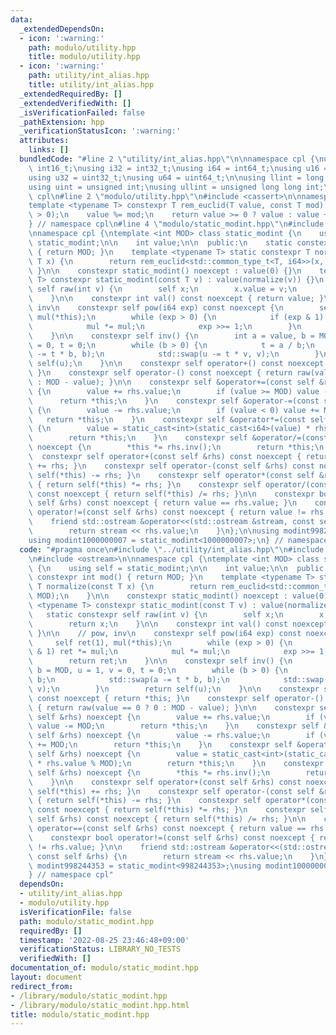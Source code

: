 ```yaml
---
data:
  _extendedDependsOn:
  - icon: ':warning:'
    path: modulo/utility.hpp
    title: modulo/utility.hpp
  - icon: ':warning:'
    path: utility/int_alias.hpp
    title: utility/int_alias.hpp
  _extendedRequiredBy: []
  _extendedVerifiedWith: []
  _isVerificationFailed: false
  _pathExtension: hpp
  _verificationStatusIcon: ':warning:'
  attributes:
    links: []
  bundledCode: "#line 2 \"utility/int_alias.hpp\"\n\nnamespace cpl {\nusing i16 =\
    \ int16_t;\nusing i32 = int32_t;\nusing i64 = int64_t;\nusing u16 = uint16_t;\n\
    using u32 = uint32_t;\nusing u64 = uint64_t;\n\nusing llint = long long int;\n\
    using uint = unsigned int;\nusing ullint = unsigned long long int;\n} // namespace\
    \ cpl\n#line 2 \"modulo/utility.hpp\"\n#include <cassert>\n\nnamespace cpl {\n\
    template <typename T> constexpr T rem_euclid(T value, const T mod) {\n    assert(mod\
    \ > 0);\n    value %= mod;\n    return value >= 0 ? value : value + mod;\n}\n\
    } // namespace cpl\n#line 4 \"modulo/static_modint.hpp\"\n#include <ostream>\n\
    \nnamespace cpl {\ntemplate <int MOD> class static_modint {\n    using self =\
    \ static_modint;\n\n    int value;\n\n  public:\n    static constexpr int mod()\
    \ { return MOD; }\n    template <typename T> static constexpr T normalize(const\
    \ T x) {\n        return rem_euclid<std::common_type_t<T, i64>>(x, MOD);\n   \
    \ }\n\n    constexpr static_modint() noexcept : value(0) {}\n    template <typename\
    \ T> constexpr static_modint(const T v) : value(normalize(v)) {}\n    static constexpr\
    \ self raw(int v) {\n        self x;\n        x.value = v;\n        return x;\n\
    \    }\n\n    constexpr int val() const noexcept { return value; }\n\n    // pow,\
    \ inv\n    constexpr self pow(i64 exp) const noexcept {\n        self ret(1),\
    \ mul(*this);\n        while (exp > 0) {\n            if (exp & 1) ret *= mul;\n\
    \            mul *= mul;\n            exp >>= 1;\n        }\n        return ret;\n\
    \    }\n\n    constexpr self inv() {\n        int a = value, b = MOD, u = 1, v\
    \ = 0, t = 0;\n        while (b > 0) {\n            t = a / b;\n            std::swap(a\
    \ -= t * b, b);\n            std::swap(u -= t * v, v);\n        }\n        return\
    \ self(u);\n    }\n\n    constexpr self operator+() const noexcept { return *this;\
    \ }\n    constexpr self operator-() const noexcept { return raw(value == 0 ? 0\
    \ : MOD - value); }\n\n    constexpr self &operator+=(const self &rhs) noexcept\
    \ {\n        value += rhs.value;\n        if (value >= MOD) value -= MOD;\n  \
    \      return *this;\n    }\n    constexpr self &operator-=(const self &rhs) noexcept\
    \ {\n        value -= rhs.value;\n        if (value < 0) value += MOD;\n     \
    \   return *this;\n    }\n    constexpr self &operator*=(const self &rhs) noexcept\
    \ {\n        value = static_cast<int>(static_cast<i64>(value) * rhs.value % MOD);\n\
    \        return *this;\n    }\n    constexpr self &operator/=(const self &rhs)\
    \ noexcept {\n        *this *= rhs.inv();\n        return *this;\n    }\n\n  \
    \  constexpr self operator+(const self &rhs) const noexcept { return self(*this)\
    \ += rhs; }\n    constexpr self operator-(const self &rhs) const noexcept { return\
    \ self(*this) -= rhs; }\n    constexpr self operator*(const self &rhs) const noexcept\
    \ { return self(*this) *= rhs; }\n    constexpr self operator/(const self &rhs)\
    \ const noexcept { return self(*this) /= rhs; }\n\n    constexpr bool operator==(const\
    \ self &rhs) const noexcept { return value == rhs.value; }\n    constexpr bool\
    \ operator!=(const self &rhs) const noexcept { return value != rhs.value; }\n\n\
    \    friend std::ostream &operator<<(std::ostream &stream, const self &rhs) {\n\
    \        return stream << rhs.value;\n    }\n};\n\nusing modint998244353 = static_modint<998244353>;\n\
    using modint1000000007 = static_modint<1000000007>;\n} // namespace cpl\n"
  code: "#pragma once\n#include \"../utility/int_alias.hpp\"\n#include \"utility.hpp\"\
    \n#include <ostream>\n\nnamespace cpl {\ntemplate <int MOD> class static_modint\
    \ {\n    using self = static_modint;\n\n    int value;\n\n  public:\n    static\
    \ constexpr int mod() { return MOD; }\n    template <typename T> static constexpr\
    \ T normalize(const T x) {\n        return rem_euclid<std::common_type_t<T, i64>>(x,\
    \ MOD);\n    }\n\n    constexpr static_modint() noexcept : value(0) {}\n    template\
    \ <typename T> constexpr static_modint(const T v) : value(normalize(v)) {}\n \
    \   static constexpr self raw(int v) {\n        self x;\n        x.value = v;\n\
    \        return x;\n    }\n\n    constexpr int val() const noexcept { return value;\
    \ }\n\n    // pow, inv\n    constexpr self pow(i64 exp) const noexcept {\n   \
    \     self ret(1), mul(*this);\n        while (exp > 0) {\n            if (exp\
    \ & 1) ret *= mul;\n            mul *= mul;\n            exp >>= 1;\n        }\n\
    \        return ret;\n    }\n\n    constexpr self inv() {\n        int a = value,\
    \ b = MOD, u = 1, v = 0, t = 0;\n        while (b > 0) {\n            t = a /\
    \ b;\n            std::swap(a -= t * b, b);\n            std::swap(u -= t * v,\
    \ v);\n        }\n        return self(u);\n    }\n\n    constexpr self operator+()\
    \ const noexcept { return *this; }\n    constexpr self operator-() const noexcept\
    \ { return raw(value == 0 ? 0 : MOD - value); }\n\n    constexpr self &operator+=(const\
    \ self &rhs) noexcept {\n        value += rhs.value;\n        if (value >= MOD)\
    \ value -= MOD;\n        return *this;\n    }\n    constexpr self &operator-=(const\
    \ self &rhs) noexcept {\n        value -= rhs.value;\n        if (value < 0) value\
    \ += MOD;\n        return *this;\n    }\n    constexpr self &operator*=(const\
    \ self &rhs) noexcept {\n        value = static_cast<int>(static_cast<i64>(value)\
    \ * rhs.value % MOD);\n        return *this;\n    }\n    constexpr self &operator/=(const\
    \ self &rhs) noexcept {\n        *this *= rhs.inv();\n        return *this;\n\
    \    }\n\n    constexpr self operator+(const self &rhs) const noexcept { return\
    \ self(*this) += rhs; }\n    constexpr self operator-(const self &rhs) const noexcept\
    \ { return self(*this) -= rhs; }\n    constexpr self operator*(const self &rhs)\
    \ const noexcept { return self(*this) *= rhs; }\n    constexpr self operator/(const\
    \ self &rhs) const noexcept { return self(*this) /= rhs; }\n\n    constexpr bool\
    \ operator==(const self &rhs) const noexcept { return value == rhs.value; }\n\
    \    constexpr bool operator!=(const self &rhs) const noexcept { return value\
    \ != rhs.value; }\n\n    friend std::ostream &operator<<(std::ostream &stream,\
    \ const self &rhs) {\n        return stream << rhs.value;\n    }\n};\n\nusing\
    \ modint998244353 = static_modint<998244353>;\nusing modint1000000007 = static_modint<1000000007>;\n\
    } // namespace cpl"
  dependsOn:
  - utility/int_alias.hpp
  - modulo/utility.hpp
  isVerificationFile: false
  path: modulo/static_modint.hpp
  requiredBy: []
  timestamp: '2022-08-25 23:46:48+09:00'
  verificationStatus: LIBRARY_NO_TESTS
  verifiedWith: []
documentation_of: modulo/static_modint.hpp
layout: document
redirect_from:
- /library/modulo/static_modint.hpp
- /library/modulo/static_modint.hpp.html
title: modulo/static_modint.hpp
---
```

